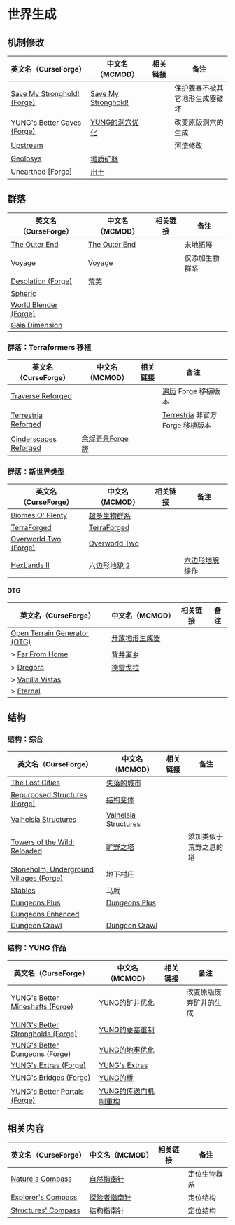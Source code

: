 # 世界生成

## 机制修改

| 英文名（CurseForge）                                                                           | 中文名（MCMOD）                                             | 相关链接 | 备注                           |
| ---------------------------------------------------------------------------------------------- | ----------------------------------------------------------- | -------- | ------------------------------ |
| [Save My Stronghold! (Forge)](https://www.curseforge.com/minecraft/mc-mods/save-my-stronghold) | [Save My Stronghold!](https://www.mcmod.cn/class/3459.html) |          | 保护要塞不被其它地形生成器破坏 |
| [YUNG's Better Caves (Forge)](https://www.curseforge.com/minecraft/mc-mods/yungs-better-caves) | [YUNG的洞穴优化](https://www.mcmod.cn/class/1981.html)      |          | 改变原版洞穴的生成             |
| [Upstream](https://www.curseforge.com/minecraft/mc-mods/upstream)                              |                                                             |          | 河流修改                       |
| [Geolosys](https://www.curseforge.com/minecraft/mc-mods/geolosys)                              | [地质矿脉](https://www.mcmod.cn/class/1387.html)            |          |                                |
| [Unearthed [Forge]](https://www.curseforge.com/minecraft/mc-mods/unearthed-forge)              | [出土](https://www.mcmod.cn/class/4951.html)                |          |                                |

## 群落

| 英文名（CurseForge）                                                                | 中文名（MCMOD）                                       | 相关链接 | 备注           |
| ----------------------------------------------------------------------------------- | ----------------------------------------------------- | -------- | -------------- |
| [The Outer End](https://www.curseforge.com/minecraft/mc-mods/the-outer-end)         | [The Outer End](https://www.mcmod.cn/class/4599.html) |          | 末地拓展       |
| [Voyage](https://www.curseforge.com/minecraft/mc-mods/voyage)                       | [Voyage](https://www.mcmod.cn/class/2420.html)        |          | 仅添加生物群系 |
| [Desolation (Forge)](https://www.curseforge.com/minecraft/mc-mods/desolation-forge) | [荒芜](https://www.mcmod.cn/class/4723.html)          |          |                |
| [Spheric](https://www.curseforge.com/minecraft/mc-mods/spheric)                     |                                                       |          |                |
| [World Blender (Forge)](https://www.curseforge.com/minecraft/mc-mods/worldblender)  |                                                       |          |                |
| [Gaia Dimension](https://www.curseforge.com/minecraft/mc-mods/gaia-dimension)       |                                                       |          |                |

### 群落：Terraformers 移植

| 英文名（CurseForge）                                                                        | 中文名（MCMOD）                                         | 相关链接 | 备注                                                                     |
| ------------------------------------------------------------------------------------------- | ------------------------------------------------------- | -------- | ------------------------------------------------------------------------ |
| [Traverse Reforged](https://www.curseforge.com/minecraft/mc-mods/traverse-reforged)         |                                                         |          | [遍历](https://www.mcmod.cn/class/1416.html) Forge 移植版本              |
| [Terrestria Reforged](https://www.curseforge.com/minecraft/mc-mods/terrestria-reforged)     |                                                         |          | [Terrestria](https://www.mcmod.cn/class/4952.html) 非官方 Forge 移植版本 |
| [Cinderscapes Reforged](https://www.curseforge.com/minecraft/mc-mods/cinderscapes-reforged) | [余烬奇景Forge版](https://www.mcmod.cn/class/4742.html) |          |                                                                          |

### 群落：新世界类型

| 英文名（CurseForge）                                                                      | 中文名（MCMOD）                                       | 相关链接 | 备注                                                    |
| ----------------------------------------------------------------------------------------- | ----------------------------------------------------- | -------- | ------------------------------------------------------- |
| [Biomes O' Plenty](https://www.curseforge.com/minecraft/mc-mods/biomes-o-plenty)          | [超多生物群系](https://www.mcmod.cn/class/108.html)   |          |                                                         |
| [TerraForged](https://www.curseforge.com/minecraft/mc-mods/terraforged)                   | [TerraForged](https://www.mcmod.cn/class/2555.html)   |          |                                                         |
| [Overworld Two (Forge)](https://www.curseforge.com/minecraft/mc-mods/overworld-two-forge) | [Overworld Two](https://www.mcmod.cn/class/4558.html) |          |                                                         |
| [HexLands II](https://www.curseforge.com/minecraft/mc-mods/hexlands-ii)                   | [六边形地貌 2](https://www.mcmod.cn/class/4641.html)  |          | [六边形地貌](https://www.mcmod.cn/class/4622.html) 续作 |

#### OTG

| 英文名（CurseForge）                                                                                | 中文名（MCMOD）                                        | 相关链接 | 备注 |
| --------------------------------------------------------------------------------------------------- | ------------------------------------------------------ | -------- | ---- |
| [Open Terrain Generator (OTG)](https://www.curseforge.com/minecraft/mc-mods/open-terrain-generator) | [开放地形生成器](https://www.mcmod.cn/class/1397.html) |          |      |
| > [Far From Home](https://www.curseforge.com/minecraft/mc-mods/far-from-home)                       | [背井离乡](https://www.mcmod.cn/class/1648.html)       |          |      |
| > [Dregora](https://www.curseforge.com/minecraft/mc-mods/dregora)                                   | [德雷戈拉](https://www.mcmod.cn/class/3462.html)       |          |      |
| > [Vanilla Vistas](https://www.curseforge.com/minecraft/mc-mods/vanilla-vistas)                     |                                                        |          |      |
| > [Eternal](https://www.curseforge.com/minecraft/mc-mods/eternal)                                   |                                                        |          |      |

## 结构

### 结构：综合

| 英文名（CurseForge）                                                                                     | 中文名（MCMOD）                                              | 相关链接 | 备注                   |
| -------------------------------------------------------------------------------------------------------- | ------------------------------------------------------------ | -------- | ---------------------- |
| [The Lost Cities](https://www.curseforge.com/minecraft/mc-mods/the-lost-cities)                          | [失落的城市](https://www.mcmod.cn/class/1295.html)           |          |                        |
| [Repurposed Structures (Forge)](https://www.curseforge.com/minecraft/mc-mods/repurposed-structures)      | [结构变体](https://www.mcmod.cn/class/4518.html)             |          |                        |
| [Valhelsia Structures](https://www.curseforge.com/minecraft/mc-mods/valhelsia-structures)                | [Valhelsia Structures](https://www.mcmod.cn/class/2768.html) |          |                        |
| [Towers of the Wild: Reloaded](https://www.curseforge.com/minecraft/mc-mods/towers-of-the-wild-reloaded) | [旷野之塔](https://www.mcmod.cn/class/2892.html)             |          | 添加类似于荒野之息的塔 |
| [Stoneholm, Underground Villages (Forge)](https://www.curseforge.com/minecraft/mc-mods/stoneholm-forge)  | 地下村庄                                                     |          |                        |
| [Stables](https://www.curseforge.com/minecraft/mc-mods/stables)                                          | 马厩                                                         |          |                        |
| [Dungeons Plus](https://www.curseforge.com/minecraft/mc-mods/dungeons-plus)                              | [Dungeons Plus](https://www.mcmod.cn/class/3446.html)        |          |                        |
| [Dungeons Enhanced](https://www.curseforge.com/minecraft/mc-mods/dungeonsenhanced)                       |                                                              |          |                        |
| [Dungeon Crawl](https://www.curseforge.com/minecraft/mc-mods/dungeon-crawl)                              | [Dungeon Crawl](https://www.mcmod.cn/class/3105.html)        |          |                        |

### 结构：YUNG 作品

| 英文名（CurseForge）                                                                                           | 中文名（MCMOD）                                              | 相关链接 | 备注                   |
| -------------------------------------------------------------------------------------------------------------- | ------------------------------------------------------------ | -------- | ---------------------- |
| [YUNG's Better Mineshafts (Forge)](https://www.curseforge.com/minecraft/mc-mods/yungs-better-mineshafts-forge) | [YUNG的矿井优化](https://www.mcmod.cn/class/2788.html)       |          | 改变原版废弃矿井的生成 |
| [YUNG's Better Strongholds (Forge)](https://www.curseforge.com/minecraft/mc-mods/yungs-better-strongholds)     | [YUNG的要塞重制](https://www.mcmod.cn/class/3787.html)       |          |                        |
| [YUNG's Better Dungeons (Forge)](https://www.curseforge.com/minecraft/mc-mods/yungs-better-dungeons)           | [YUNG的地牢优化](https://www.mcmod.cn/class/4429.html)       |          |                        |
| [YUNG's Extras (Forge)](https://www.curseforge.com/minecraft/mc-mods/yungs-extras)                             | [YUNG's Extras](https://www.mcmod.cn/class/4276.html)        |          |                        |
| [YUNG's Bridges (Forge)](https://www.curseforge.com/minecraft/mc-mods/yungs-bridges)                           | [YUNG的桥](https://www.mcmod.cn/class/5031.html)             |          |                        |
| [YUNG's Better Portals (Forge)](https://www.curseforge.com/minecraft/mc-mods/yungs-better-portals)             | [YUNG的传送门机制重构](https://www.mcmod.cn/class/3613.html) |          |                        |

## 相关内容

| 英文名（CurseForge）                                                                   | 中文名（MCMOD）                                      | 相关链接 | 备注         |
| -------------------------------------------------------------------------------------- | ---------------------------------------------------- | -------- | ------------ |
| [Nature's Compass](https://www.curseforge.com/minecraft/mc-mods/natures-compass)       | [自然指南针](https://www.mcmod.cn/class/754.html)    |          | 定位生物群系 |
| [Explorer's Compass](https://www.curseforge.com/minecraft/mc-mods/explorers-compass)   | [探险者指南针](https://www.mcmod.cn/class/4395.html) |          | 定位结构     |
| [Structures' Compass](https://www.curseforge.com/minecraft/mc-mods/structures-compass) | 结构指南针                                           |          | 定位结构     |
